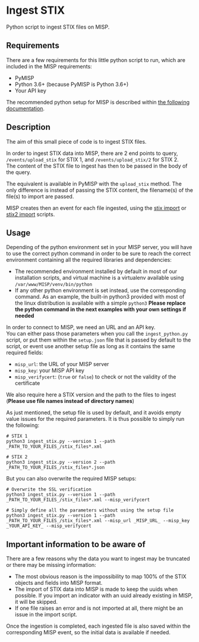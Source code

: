 # Ingest STIX

Python script to ingest STIX files on MISP.

## Requirements

There are a few requirements for this little python script to run, which are included in the MISP requirements:
- PyMISP
- Python 3.6+ (because PyMISP is Python 3.6+)
- Your API key

The recommended python setup for MISP is described within [the following documentation](https://www.circl.lu/doc/misp/updating-python/).

## Description

The aim of this small piece of code is to ingest STIX files.

In order to ingest STIX data into MISP, there are 2 end points to query, `/events/upload_stix` for STIX 1, and `/events/upload_stix/2` for STIX 2.  
The content of the STIX file to ingest has then to be passed in the body of the query.

The equivalent is available in PyMISP with the `upload_stix` method. The only difference is instead of passing the STIX content, the filename(s) of the file(s) to import are passed.

MISP creates then an event for each file ingested, using the [stix import](https://github.com/MISP/MISP/blob/2.4/app/files/scripts/stix2misp.py) or [stix2 import](https://github.com/MISP/MISP/blob/2.4/app/files/scripts/stix2/stix2misp.py) scripts.

## Usage

Depending of the python environment set in your MISP server, you will have to use the correct python command in order to be sure to reach the correct environment containing all the required libraries and dependencies:
- The recommended environment installed by default in most of our installation scripts, and virtual machine is a virtualenv available using `/var/www/MISP/venv/bin/python`
- If any other python environment is set instead, use the corresponding command. As an example, the built-in python3 provided with most of the linux distribution is available with a simple `python3`
**Please replace the python command in the next examples with your own settings if needed**

In order to connect to MISP, we need an URL and an API key.  
You can either pass those parameters when you call the `ingest_python.py` script, or put them within the `setup.json` file that is passed by default to the script, or event use another setup file as long as it contains the same required fields:
- `misp_url`: the URL of your MISP server
- `misp_key`: your MISP API key
- `misp_verifycert`: (`true` or `false`) to check or not the validity of the certificate

We also require here a STIX version and the path to the files to ingest (**Please use file names instead of directory names**)

As just mentioned, the setup file is used by default, and it avoids empty value issues for the required parameters. It is thus possible to simply run the following:
```
# STIX 1
python3 ingest_stix.py --version 1 --path _PATH_TO_YOUR_FILES_/stix_files*.xml

# STIX 2
python3 ingest_stix.py --version 2 --path _PATH_TO_YOUR_FILES_/stix_files*.json
```

But you can also overwrite the required MISP setups:
```
# Overwrite the SSL verification
python3 ingest_stix.py --version 1 --path _PATH_TO_YOUR_FILES_/stix_files*.xml --misp_verifycert

# Simply define all the parameters without using the setup file
python3 ingest_stix.py --version 1 --path _PATH_TO_YOUR_FILES_/stix_files*.xml --misp_url _MISP_URL_ --misp_key _YOUR_API_KEY_ --misp_verifycert
```

## Important information to be aware of

There are a few reasons why the data you want to ingest may be truncated or there may be missing information:
- The most obvious reason is the impossibility to map 100\% of the STIX objects and fields into MISP format.
- The import of STIX data into MISP is made to keep the uuids when possible. If you import an indicator with an uuid already existing in MISP, it will be skipped.
- If one file raises an error and is not imported at all, there might be an issue in the import script.

Once the ingestion is completed, each ingested file is also saved within the corresponding MISP event, so the initial data is available if needed.
